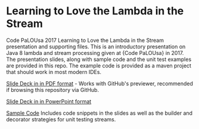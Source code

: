 # Learning to Love the Lambda in the Stream
Code PaLOUsa 2017 Learning to Love the Lambda in the Stream presentation and supporting files.  This is an introductory presentation on Java 8 lambda and stream processing given at {Code PaLOUsa} in 2017.  The presentation slides, along with sample code and the unit test examples are provided in this repo.  The example code is provided as a maven project that should work in most modern IDEs.

[Slide Deck in in PDF format](Learning%20to%20Love%20the%20Lambda%20in%20the%20Stream.pdf) - Works with GitHub's previewer, recommended if browsing this repository via GitHub.

[Slide Deck in in PowerPoint format](Learning%20to%20Love%20the%20Lambda%20in%20the%20Stream.pptx)

[Sample Code](sample) Includes code snippets in the slides as well as the builder and decorator strategies for unit testing streams.
